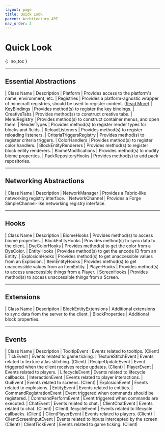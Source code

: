 ```yaml
---
layout: page
title: Quick Look
parent: Architectury API
nav_order: 2
---
```


# Quick Look
{: .no_toc }

---

## Essential Abstractions

| Class Name | Description
| Platform | Provides access to the platform's name, environment, etc.
| Registries | Provides a platform-agnostic wrapper of minecraft registries, should be used to register content. ([Read More](/architectury-documentations/docs/architectury_api/registry))
| KeyBindings | Provides method(s) to register the key bindings.
| CreativeTabs | Provides method(s) to construct creative tabs.
| MenuRegistry | Provides method(s) to construct container menus, and open them.
| RenderTypes | Provides method(s) to register render types for blocks and fluids.
| ReloadListeners | Provides method(s) to register reloading listeners.
| CriteriaTriggersRegistry | Provides method(s) to register criteria triggers.
| ColorHandlers | Provides method(s) to register color handlers.
| BlockEntityRenderers | Provides method(s) to register block entity renderers.
| BiomeModifications | Provides method(s) to modify biome properties.
| PackRepositoryHooks | Provides method(s) to add pack repositories.

---

## Networking Abstractions

| Class Name | Description
| NetworkManager | Provides a Fabric-like networking registry interface.
| NetworkChannel | Provides a Forge SimpleChannel-like networking registry interface.

---

## Hooks

| Class Name | Description
| BiomeHooks | Provides method(s) to access biome properties.
| BlockEntityHooks | Provides method(s) to sync data to the client.
| DyeColorHooks | Provides method(s) to get the color from a DyeColor.
| EntityHooks | Provides method(s) to get the encode ID from an Entity.
| ExplosionHooks | Provides method(s) to get unaccessible values from an Explosion.
| ItemEntityHooks | Provides method(s) to get unaccessible values from an ItemEntity.
| PlayerHooks | Provides method(s) to access unaccessible things from a Player.
| ScreenHooks | Provides method(s) to access unaccessible things from a Screen.

---

## Extensions

| Class Name | Description
| BlockEntityExtensions | Additional extensions to sync data from the server to the client.
| BlockProperties | Additional block properties.

---

## Events

| Class Name | Description
| TooltipEvent | Events related to tooltips. (Client)
| TickEvent | Events related to game ticking.
| TextureStitchEvent | Events related to texture atlas stitching. (Client)
| RecipeUpdateEvent | Event triggered when the client receives recipe updates. (Client)
| PlayerEvent | Events related to players.
| LifecycleEvent | Events related to lifecycle callbacks.
| InteractionEvent | Events related to player interactions.
| GuiEvent | Events related to screens. (Client)
| ExplosionEvent | Events related to explosions.
| EntityEvent | Events related to entities.
| CommandRegistrationEvent | Event triggered when commands should be registered.
| CommandPerformEvent | Event triggered when commands are executed.
| ChatEvent | Events related to chat.
| ClientChatEvent | Events related to chat. (Client)
| ClientLifecycleEvent | Events related to lifecycle callbacks. (Client)
| ClientPlayerEvent | Events related to players. (Client)
| ClientScreenInputEvent | Events related to inputs intercepted by the screen. (Client)
| ClientTickEvent | Events related to game ticking. (Client)
